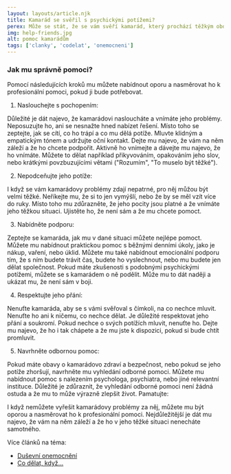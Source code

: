 ```yaml
---
layout: layouts/article.njk
title: Kamarád se svěřil s psychickými potížemi?
perex: Může se stát, že se vám svěří kamarád, který prochází těžkým obdobím a trpí psychickými potížemi. V takové situaci se nejspíš cítíte bezradně a nevíte, jak nejlépe zareagovat. Nebojte se, nejste sami.
img: help-friends.jpg
alt: pomoc kamarádům
tags: ['clanky', 'codelat', 'onemocneni']
---
```



### Jak mu správně pomoci?

Pomocí následujících kroků mu můžete nabídnout oporu a nasměrovat ho k profesionální pomoci, pokud ji bude potřebovat.

1. Naslouchejte s pochopením:

Důležité je dát najevo, že kamarádovi nasloucháte a vnímáte jeho problémy. Neposuzujte ho, ani se nesnažte hned nabízet řešení. Místo toho se zeptejte, jak se cítí, co ho trápí a co mu dělá potíže.
Mluvte klidným a empatickým tónem a udržujte oční kontakt. Dejte mu najevo, že vám na něm záleží a že ho chcete podpořit.
Aktivně ho vnímejte a dávejte mu najevo, že ho vnímáte. Můžete to dělat například přikyvováním, opakováním jeho slov, nebo krátkými povzbuzujícími větami ("Rozumím", "To muselo být těžké").

2. Nepodceňujte jeho potíže:

I když se vám kamarádovy problémy zdají nepatrné, pro něj můžou být velmi těžké. Neříkejte mu, že si to jen vymýšlí, nebo že by se měl vzít více do ruky.
Místo toho mu zdůrazněte, že jeho pocity jsou platné a že vnímáte jeho těžkou situaci. Ujistěte ho, že není sám a že mu chcete pomoct.

3. Nabídněte podporu:

Zeptejte se kamaráda, jak mu v dané situaci můžete nejlépe pomoct. Můžete mu nabídnout praktickou pomoc s běžnými denními úkoly, jako je nákup, vaření, nebo úklid.
Můžete mu také nabídnout emocionální podporu tím, že s ním budete trávit čas, budete ho vyslechnout, nebo mu budete jen dělat společnost.
Pokud máte zkušenosti s podobnými psychickými potížemi, můžete se s kamarádem o ně podělit. Může mu to dát naději a ukázat mu, že není sám v boji.

4. Respektujte jeho přání:

Nenuťte kamaráda, aby se s vámi svěřoval s čímkoli, na co nechce mluvit. Nenuťte ho ani k ničemu, co nechce dělat.
Je důležité respektovat jeho přání a soukromí. Pokud nechce o svých potížích mluvit, nenuťte ho. Dejte mu najevo, že ho i tak chápete a že mu jste k dispozici, pokud si bude chtít promluvit.

5. Navrhněte odbornou pomoc:

Pokud máte obavy o kamarádovo zdraví a bezpečnost, nebo pokud se jeho potíže zhoršují, navrhněte mu vyhledání odborné pomoci.
Můžete mu nabídnout pomoc s nalezením psychologa, psychiatra, nebo jiné relevantní instituce.
Důležité je zdůraznit, že vyhledání odborné pomoci není žádná ostuda a že mu to může výrazně zlepšit život.
Pamatujte:

I když nemůžete vyřešit kamarádovy problémy za něj, můžete mu být oporou a nasměrovat ho k profesionální pomoci.
Nejdůležitější je dát mu najevo, že vám na něm záleží a že ho v jeho těžké situaci nenecháte samotného.

<section class="tags">
    <p>Více článků na téma:</p>
    <ul class="tags__list">
        <li class="tags__item"><a href="/tags/dusevni-onemocneni/" class="tags__link">Duševní onemocnění</a></li><!--
        --><li class="tags__item"><a href="/tags/co-delat-kdyz/" class="tags__link">Co dělat, když...</a></li>
    </ul>   
</section>